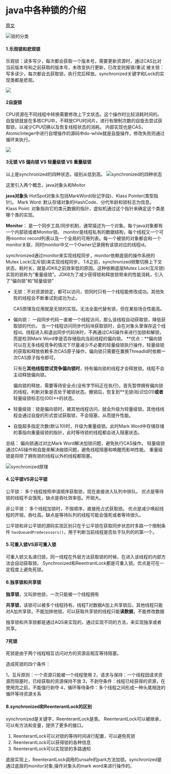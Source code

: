 # java中各种锁的介绍

[原文](https://www.cnblogs.com/jyroy/p/11365935.html)


![锁的分类](https://img-blog.csdnimg.cn/20181122101753671.png?x-oss-process=image/watermark,type_ZmFuZ3poZW5naGVpdGk,shadow_10,text_aHR0cHM6Ly9ibG9nLmNzZG4ubmV0L2F4aWFvYm9nZQ==,size_16,color_FFFFFF,t_70)

#### 1.乐观锁和悲观锁
乐观锁：读多写少，每次都会获取一个版本号，需要更新资源时，通过CAS比对当前版本号和之前获取的版本号，未改变执行更新，已改变则报错/重试
被关锁：写多读少，每次都会去获取锁，执行完后释放。synchronized关键字和Lock的实现类都是悲观。

![](https://img-blog.csdnimg.cn/20181122101819836.png?x-oss-process=image/watermark,type_ZmFuZ3poZW5naGVpdGk,shadow_10,text_aHR0cHM6Ly9ibG9nLmNzZG4ubmV0L2F4aWFvYm9nZQ==,size_16,color_FFFFFF,t_70)

#### 2自旋锁
CPU资源在不同线程中转换需要修改上下文状态。这个操作时比较消耗时间的。
自旋锁就是在多核CPU中，不释放CPU时间片，进行有限制次数的自旋去尝试获取锁，以减少CPU切换以及恢复线程状态的消耗。
内部实现也是CAS，AtomicInteger中进行自增操作的源码中do-while就是自旋操作，修改失败则通过循环来执行。

![](https://img-blog.csdnimg.cn/2018112210212894.png?x-oss-process=image/watermark,type_ZmFuZ3poZW5naGVpdGk,shadow_10,text_aHR0cHM6Ly9ibG9nLmNzZG4ubmV0L2F4aWFvYm9nZQ==,size_16,color_FFFFFF,t_70)

#### 3无锁 VS 偏向锁 VS 轻量级锁 VS 重量级锁
以上是synchronized的四种状态，级别从低到高。
![synchronized的四种状态](https://img-blog.csdnimg.cn/2018112210411172.png?x-oss-process=image/watermark,type_ZmFuZ3poZW5naGVpdGk,shadow_10,text_aHR0cHM6Ly9ibG9nLmNzZG4ubmV0L2F4aWFvYm9nZQ==,size_16,color_FFFFFF,t_70)


这里引入两个概念，java对象头和Moitor

**java对象头**
HotSpot对象头包括MarkWord(标记字段)、Klass Pointer(类型指针)。
Mark Word: 默认存储对象的HashCode、分代年龄和锁标志为信息。
Klass Point: 对象指向它的类元数据的指针，虚拟机通过这个指针来确定这个类是哪个类的实现。

**Monitor**：
	是一个同步工具/同步机制，通常描述为一个对象。每个java对象都有一个内部锁或者Monitor锁。
monitor是线程私有的数据结构，每个线程又一个可用monitor record列表以及一个全局的可用列表。每一个被锁的对象都会和一个monitor关联，同时monitor中又一个Owner记录拥有该锁对应的线程id。

synchronized通过monitor来实现线程同步，monitor依赖底层的操作系统的Mutex Lock(互斥锁)来实现线程同步。
1.6之前，synchronized频繁切换上下文状态，耗时长，就是JDK6之前效率低的原因。这种依赖底层Mutex Lock(互斥锁)实现的锁称为“重量级锁”。JDK6为了减少获得锁和释放锁带来的性能消耗，引入了“偏向锁”和“轻量级锁”



- 无锁：不对资源锁定，都可以访问，但同时只有一个线程能修改成功。其他失败的线程会不断重试到成功为止。

  CAS原理及应用就是无锁的实现。无法全面代替有锁，但在某些场合性能高。

- 偏向锁： 一段同步代码一直被一个线程访问，那么该线程自动获取锁，降低获取锁的代价。
  当一个线程访问同步代码块获取锁时，会在对象头里保存这个线程id。线程进入和退出同步代码块时，不再通过CAS操作来进行加锁和解锁，而是检测Mark Word李是否存储指向当前线程的偏向锁。
  **优点：**偏向锁可以在无多线程竞争的情况下尽量减少不必要的轻量级锁执行操作，轻量级锁的获取和释放依赖多次CAS原子操作，偏向锁只需要在置换ThreadId时依赖一次CAS原子指令即可。

  只有在**其他线程尝试竞争偏向锁时**，持有偏向锁的线程才会释放锁。线程不会主动释放偏向锁。

  偏向锁的释放，需要等待安全点(没有字节码正在执行)，首先暂停拥有偏向锁的线程，判断对象是否处于被锁状态。撤销后，恢复到**无锁(标识位01)**或者**轻量级锁标志位(00)**的状态。

- 轻量级锁：锁是偏向锁时，被其他线程访问，就会升级为轻量级锁。其他线线程会通过自旋的形式尝试获取锁，不会阻塞，从而提升性能。

- 自旋超多指定次数(默认10)时，升级为重量级锁。此时Mark Word中存储存储的事指向重量级锁的指针，此时等待锁的线程都会进入阻塞状态。

总结：
偏向锁通过对比Mark Word解决加锁问题，避免执行CAS操作。
轻量级锁通过CAS操作和自旋来解决枷锁问题，避免线程阻塞和唤醒而影响性能。
重量级锁是将除了拥有锁的线程以外的线程都阻塞。

![synchronized原理](https://i.bmp.ovh/imgs/2022/05/17/4c9d6753d671b1ee.png)




#### 4.公平锁VS非公平锁
公平锁：
多个线程按照申请顺序获取锁，现在直接进入队列中排队。
优点是等待锁的线程不会饿死，缺点是吞吐效率低。开销大。

非公平锁：
多个线程加锁时，不按顺序，直接抢占式获取锁。
优点是减少唤起线程的开销，吞吐高。缺点是等待队列的线程可能会饿死或者等待很久。


公平锁和非公平锁的源码实现区别只在于公平锁在获取同步状态时多路一个限制条件 ```hasQueuedPredecessors()```，用于判断当前线程是否处于队列的的第一个。


#### 5.可重入锁VS非可重入锁
可重入锁又名递归锁，同一线程在外层方法获取锁的时候，在进入该线程的内部方法会自动获取锁。 
Synchronized和ReentrantLock都是可重入锁。优点是可在一定程度上避免死锁。

#### 6.独享锁和共享锁

**独享锁**，又叫排他锁，一次只能被一个线程拥有

**共享锁**，该锁可以被多个线程持有。线程T对数据A加上共享锁后，其他线程只能对A加共享锁，不能加排他锁。可以获取共享锁的线程只能**读数据**，不能修改数据

独享锁和共享锁都是通过AQS来实现的，通过实现不同的方法，来实现独享或者共享。



#### 7死锁

死锁是由于两个线程相互访问对方的资源且相互等待阻塞。

造成死锁的四个条件：

1，互斥原则：一个资源只能被一个线程使用
2，请求与保持：一个线程因请求资源而阻塞时，已经获取的资源保持不放
3，不剥夺条件：线程已经获得的资源，在使用完之前，不能强行剥夺
4，循环等待条件：多个线程之间形成一种头尾相连的循环等待资源关系



#### 8.synchronized和ReenterantLock的区别

synchronized是关键字，ReenterantLock是类。
ReenterantLock可以被继承，可以有方法和变量，提供了更多的接口。

1. ReenterantLock可以对锁的等待时间进行配置，可以避免死锁
2. ReenterantLock可以获得锁的各种信息
3. ReenterantLock可以实现锁的多路通知

底层实现上，ReenterantLock调用的unsafe的park方法加锁。synchronized是通过底层的monitor对象,操作对象头的mark word来进行操作的。